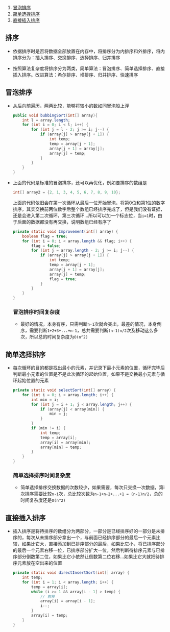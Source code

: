 1. [冒泡排序](#冒泡排序)
2. [简单选择排序](#简单选择排序)
3. [直接插入排序](#直接插入排序)

## 排序

- 依据排序时是否将数据全部放置在内存中，将排序分为内排序和外排序，将内排序分为：插入排序、交换排序、选择排序、归并排序

- 按照算法复杂度将排序分为两类，简单算法：冒泡排序、简单选择排序、直接插入排序。改进算法：希尔排序、堆排序、归并排序、快速排序

## 冒泡排序
- 从后向前遍历，两两比较，能够将较小的数如同冒泡般上浮
    ```java
    public void bubbingSort(int[] array){
        int l = array.length;
        for (int i = 0; i < l; i++) {
            for (int j = l - 2; j >= i; j--) {
                if (array[j] > array[j + 1]) {
                    int temp;
                    temp = array[j + 1];
                    array[j + 1] = array[j];
                    array[j] = temp;
                }
            }
        }
    }
    ```
- 上面的代码是标准的冒泡排序，还可以再优化，例如要排序的数组是
    ```java
    int[] array2 = {2, 1, 3, 4, 5, 6, 7, 8, 9, 10};
    ```
    上面的代码依旧会在第一次循环从最后一位开始冒泡，将第0位和第1位的数字排序，其实交换前两位数字后整个数组已经排序完成了，但是我们没有证据，还是会进入第二次循环，第三次循环...所以可以加一个标志位，当`i=1`时，由于后面的数据都没有再交换，说明数组已经有序了
    ```java
    private static void Improvement(int[] array) {
        boolean flag = true;
        for (int i = 0; i < array.length && flag; i++) {
            flag = false;
            for (int j = array.length - 2; j >= i; j--) {
                if (array[j] > array[j + 1]) {
                    int temp;
                    temp = array[j + 1];
                    array[j + 1] = array[j];
                    array[j] = temp;
                    flag = true;
                }
            }
        }
    }
    ```
    ### 冒泡排序时间复杂度
    - 最好的情况，本身有序，只需判断`n-1`次就会突出，最差的情况，本身倒序，需要判断`1+2+3+...+n-1`，总共需要判断`(n-1)n/2`次及移动这么多次，所以总的时间复杂度为`O(n^2)`

## 简单选择排序
- 每次循环的目的都是找出最小的元素，并记录下最小元素的位置，循环完毕后判断最小元素的位置是不是此次循环的起始位置，如果不是交换最小元素与循环起始位置的元素
    ```java
    private static void selectSort(int[] array) {
        for (int i = 0; i < array.length; i++) {
            int min = i;
            for (int j = i + 1; j < array.length; j++) {
                if (array[j] < array[min]) {
                    min = j;
                }
            }
            if (min != i) {
                int temp;
                temp = array[i];
                array[i] = array[min];
                array[min] = temp;
            }
        }
    }
    ```
    ### 简单选择排序时间复杂度 
    - 简单选择排序交换数据的次数较少，如果需要，每次只交换一次数据，第i次排序需要比较`n-i`次，总比较次数为`n-1+n-2+...+1 = (n-1)n/2`，总的时间复杂度还是`O(n^2)`

## 直接插入排序
- 插入排序是将待排序的数组分为两部分，一部分是已经排序好的一部分是未排序的，每次从未排序部分拿出一个，与前面已经排序部分的最后一个元素比较，如果比它大，直接添加到已排序部分的最后，如果比它小，将已排序部分的最后一个元素右移一位，已排序部分扩大一位，然后判断待排序元素与已排序部分倒数第二位，如果比它小依然让倒数第二位右移...如果比它大就把待排序元素放在空出来的位置
    ```java 
    private static void directInsertSort(int[] array) {
        int temp;
        for (int i = 1; i < array.length; i++) {
            temp = array[i];
            while (i >= 1 && array[i - 1] > temp) {
                // 右移
                array[i] = array[i - 1];
                i--;
            }
            array[i] = temp;
        }
    }
    ```